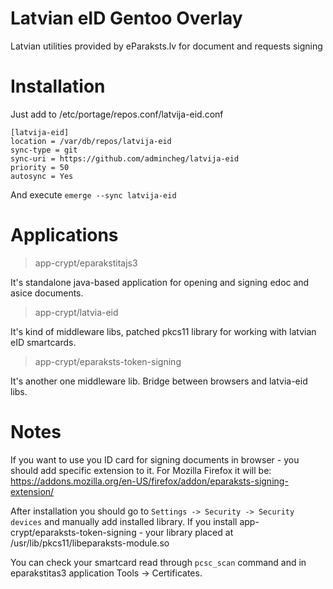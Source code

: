 # Latvian eID Gentoo Overlay

Latvian utilities provided by eParaksts.lv for document and requests signing

# Installation

Just add to /etc/portage/repos.conf/latvija-eid.conf
```
[latvija-eid]
location = /var/db/repos/latvija-eid
sync-type = git
sync-uri = https://github.com/admincheg/latvija-eid
priority = 50
autosync = Yes
```

And execute `emerge --sync latvija-eid`
# Applications
> app-crypt/eparakstitajs3

It's standalone java-based application for opening and signing edoc and asice documents.

> app-crypt/latvia-eid

It's kind of middleware libs, patched pkcs11 library for working with latvian eID smartcards.

> app-crypt/eparaksts-token-signing

It's another one middleware lib. Bridge between browsers and latvia-eid libs.

# Notes
If you want to use you ID card for signing documents in browser - you should add specific extension to it.
For Mozilla Firefox it will be: https://addons.mozilla.org/en-US/firefox/addon/eparaksts-signing-extension/

After installation you should go to `Settings -> Security -> Security devices` and manually add installed library.
If you install app-crypt/eparaksts-token-signing - your library placed at /usr/lib/pkcs11/libeparaksts-module.so

You can check your smartcard read through `pcsc_scan` command and in eparakstitas3 application Tools -> Certificates.
